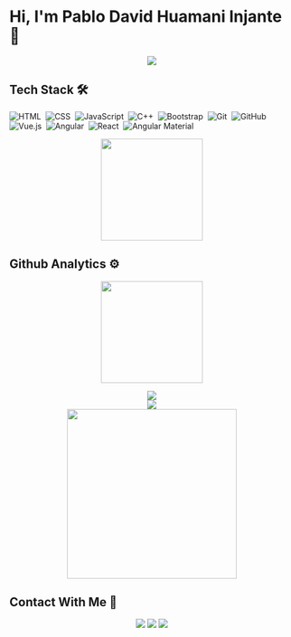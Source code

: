 # Hi, I'm Pablo David Huamani Injante 👋
<div align="center"> 
    <image src="https://c.tenor.com/rCaIUO0MP-EAAAAC/mario-pixel-art.gif">
</div>

## Tech Stack 🛠️
![HTML](https://img.shields.io/badge/-HTML-05122A?style=flat&logo=HTML5)&nbsp;
![CSS](https://img.shields.io/badge/-CSS-05122A?style=flat&logo=CSS3&logoColor=1572B6)&nbsp;
![JavaScript](https://img.shields.io/badge/-JavaScript-05122A?style=flat&logo=JavaScript)&nbsp;
![C++](https://img.shields.io/badge/-C++-05122A?style=flat&logo=C%2B%2B&logoColor=00599C)&nbsp;
![Bootstrap](https://img.shields.io/badge/-Bootstrap-05122A?style=flat&logo=bootstrap&logoColor=563D7C)&nbsp;
![Git](https://img.shields.io/badge/-Git-05122A?style=flat&logo=git)&nbsp;
![GitHub](https://img.shields.io/badge/-GitHub-05122A?style=flat&logo=github)&nbsp;
![Vue.js](https://img.shields.io/badge/-Vue.js-05122A?style=flat&logo=Vue.js)&nbsp;
![Angular](https://img.shields.io/badge/-Angular-05122A?style=flat&logo=Angular&logoColor=FF0000)&nbsp;
![React](https://img.shields.io/badge/-React-05122A?style=flat&logo=react)&nbsp;
![Angular Material](https://img.shields.io/badge/-Angular%20Material-05122A?style=flat&logo=angular&logoColor=ff9100)&nbsp;

<p align="center">
<a href="https://github.com/David-lp-ops">
  <img height="180em" src="https://github-readme-stats-eight-theta.vercel.app/api/top-langs/?username=David-lp-ops&layout=compact&langs_count=8&theme=algolia"/>
  </a>
</p>

## Github Analytics ⚙️
<p align="center">
<a href="https://github.com/David-lp-ops">
  <img height="180em" src="https://github-readme-stats-eight-theta.vercel.app/api?username=David-lp-ops&show_icons=true&theme=algolia&include_all_commits=true&count_private=true"/>
  
</a>
</p>

<div align="center">
    <img src="http://github-readme-streak-stats.herokuapp.com?user=David-lp-ops&theme=tokyonight_duo&hide_border=true&date_format=M%20j%5B%2C%20Y%5D"/>
</div>
<div align="center">
	<img src="https://cdn.jsdelivr.net/gh/David-lp-ops/David-lp-ops/assets/github-contribution-grid-snake.svg" />
</div>

<div align="center">
    <img height="300px" src="https://activity-graph.herokuapp.com/graph?username=David-lp-ops&theme=github"/>
</div>

## Contact With Me 💼

<p align="center">
<a href="https://www.linkedin.com/in/pablo-david-huamani-103271235/"><img src="https://img.shields.io/badge/-David%20Huamani-0077B5?style=flat&logo=Linkedin&logoColor=white"/></a>
<a href="mailto:pablodavidhuamani@gmail.com"><img src="https://img.shields.io/badge/-pablodavidhuamani@gmail.com-D14836?style=flat&logo=Gmail&logoColor=white"/></a>
<a href="https://www.facebook.com/david.huamani.56"><img src="https://img.shields.io/badge/-@David Huamani-1877F2?style=flat&logo=Facebook&logoColor=white"/></a>
</p>